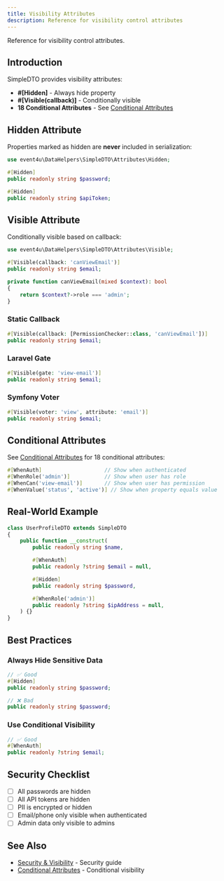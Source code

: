 ```yaml
---
title: Visibility Attributes
description: Reference for visibility control attributes
---
```


Reference for visibility control attributes.

## Introduction

SimpleDTO provides visibility attributes:

- **#[Hidden]** - Always hide property
- **#[Visible(callback)]** - Conditionally visible
- **18 Conditional Attributes** - See [Conditional Attributes](/attributes/conditional/)

## Hidden Attribute

Properties marked as hidden are **never** included in serialization:

<!-- skip-test: property declaration only -->
```php
use event4u\DataHelpers\SimpleDTO\Attributes\Hidden;

#[Hidden]
public readonly string $password;

#[Hidden]
public readonly string $apiToken;
```

## Visible Attribute

Conditionally visible based on callback:

<!-- skip-test: property declaration only -->
```php
use event4u\DataHelpers\SimpleDTO\Attributes\Visible;

#[Visible(callback: 'canViewEmail')]
public readonly string $email;

private function canViewEmail(mixed $context): bool
{
    return $context?->role === 'admin';
}
```

### Static Callback

<!-- skip-test: property declaration only -->
```php
#[Visible(callback: [PermissionChecker::class, 'canViewEmail'])]
public readonly string $email;
```

### Laravel Gate

<!-- skip-test: property declaration only -->
```php
#[Visible(gate: 'view-email')]
public readonly string $email;
```

### Symfony Voter

<!-- skip-test: property declaration only -->
```php
#[Visible(voter: 'view', attribute: 'email')]
public readonly string $email;
```

## Conditional Attributes

See [Conditional Attributes](/attributes/conditional/) for 18 conditional attributes:

<!-- skip-test: property declarations only -->
```php
#[WhenAuth]                    // Show when authenticated
#[WhenRole('admin')]           // Show when user has role
#[WhenCan('view-email')]       // Show when user has permission
#[WhenValue('status', 'active')] // Show when property equals value
```

## Real-World Example

```php
class UserProfileDTO extends SimpleDTO
{
    public function __construct(
        public readonly string $name,

        #[WhenAuth]
        public readonly ?string $email = null,

        #[Hidden]
        public readonly string $password,

        #[WhenRole('admin')]
        public readonly ?string $ipAddress = null,
    ) {}
}
```

## Best Practices

### Always Hide Sensitive Data

```php
// ✅ Good
#[Hidden]
public readonly string $password;

// ❌ Bad
public readonly string $password;
```

### Use Conditional Visibility

```php
// ✅ Good
#[WhenAuth]
public readonly ?string $email;
```

## Security Checklist

- [ ] All passwords are hidden
- [ ] All API tokens are hidden
- [ ] PII is encrypted or hidden
- [ ] Email/phone only visible when authenticated
- [ ] Admin data only visible to admins

## See Also

- [Security & Visibility](/simple-dto/security-visibility/) - Security guide
- [Conditional Attributes](/attributes/conditional/) - Conditional visibility

